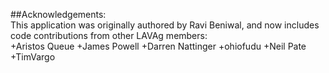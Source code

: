 ##Acknowledgements:  
This application was originally authored by Ravi Beniwal, and now includes code contributions from other LAVAg members:  
+Aristos Queue
+James Powell
+Darren Nattinger
+ohiofudu
+Neil Pate
+TimVargo
